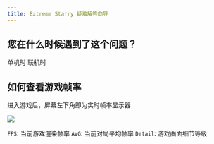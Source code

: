 ```yaml
---
title: Extreme Starry 疑难解答向导
---
```


## 您在什么时候遇到了这个问题？

<GuideButton to="/FAQ/PlayingES/Slow/Offline">单机时</GuideButton>
<GuideButton to="/FAQ/PlayingES/Slow/Online/">联机时</GuideButton>

## 如何查看游戏帧率

进入游戏后，屏幕左下角即为实时帧率显示器

![](image/README/1701940390281.webp)

`FPS`: 当前游戏渲染帧率
`AVG`: 当前对局平均帧率
`Detail`: 游戏画面细节等级
